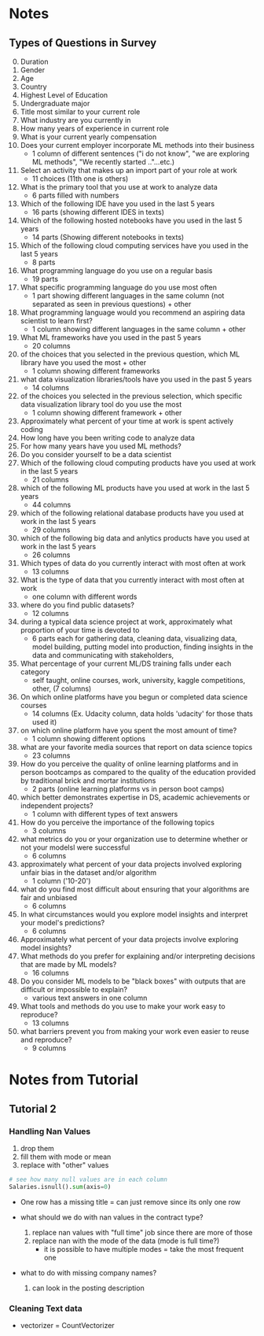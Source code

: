 # Notes
## Types of Questions in Survey
0. Duration
1. Gender
2. Age
3. Country
4. Highest Level of Education
5. Undergraduate major
6. Title most similar to your current role
7. What industry are you currently in
8. How many years of experience in current role
9. What is your current yearly compensation
10. Does your current employer incorporate ML methods into their business
    - 1 column of different sentences ("i do not know", "we are exploring ML methods", "We recently started .."...etc.)
11. Select an activity that makes up an import part of your role at work
    - 11 choices (11th one is others)
12. What is the primary tool that you use at work to analyze data
    -  6 parts filled with numbers
13. Which of the following IDE have you used in the last 5 years
    - 16 parts (showing different IDES in texts)
14. Which of the following hosted notebooks have you used in the last 5 years
    - 14 parts (Showing different notebooks in texts)
15. Which of the following cloud computing services have you used in the last 5 years
    - 8 parts
16. What programming language do you use on a regular basis
    - 19 parts
17. What specific programming language do you use most often
    - 1 part showing different languages in the same column (not separated as seen in previous questions) + other
18. What programming language would you recommend an aspiring data scientist to learn first?
    - 1 column showing different languages in the same column + other
19. What ML frameworks have you used in the past 5 years
    - 20 columns
20. of the choices that you selected in the previous question, which ML library have you used the most + other
    - 1 column showing different frameworks 
21. what data visualization libraries/tools have you used in the past 5 years
    - 14 columns
22. of the choices you selected in the previous selection, which specific data visualization library tool do you use the most
    - 1 column showing different framework + other
23. Approximately what percent of your time at work is spent actively coding
24. How long have you been writing code to analyze data
25. For how many years have you used ML methods?
26. Do you consider yourself to be a data scientist
27. Which of the following cloud computing products have you used at work in the last 5 years
    - 21 columns
28. which of the following ML products have you used at work in the last 5 years
    - 44 columns
29. which of the following relational database products have you used at work in the last 5 years
    - 29 columns
30. which of the following big data and anlytics products have you used at work in the last  5 years
    - 26 columns
31. Which types of data do you currently interact with most often at work
    - 13 columns
32. What is the type of data that you currently interact with most often at work
    - one column with different words
33. where do you find public datasets?
    - 12 columns
34. during a typical data science project at work, approximately what proportion of your time is devoted to 
    - 6 parts each for gathering data, cleaning data, visualizing data, model building, putting model into production, finding insights in the data and communicating with stakeholders, 
35. What percentage of your current ML/DS training falls under each category
    - self taught, online courses, work, university, kaggle competitions, other, (7 columns)
36. On which online platforms have you begun or completed data science courses
    - 14 columns (Ex. Udacity column, data holds 'udacity' for those thats used it)
37. on which online platform have you spent the most amount of time?
    - 1 column showing different options
38. what are your favorite media sources that report on data science topics
    - 23 columns
39. How do you perceive the quality of online learning platforms and in person bootcamps as compared to the quality of the education provided by traditional brick and mortar institutions
    - 2 parts (online learning platforms vs in person boot camps)
40. which better demonstrates expertise in DS, academic achievements or independent projects?
    - 1 column with different types of text answers
41. How do you perceive the importance of the following topics
    - 3 columns
42. what metrics do you or your organization use to determine whether or not your modelsl were successful
    - 6 columns
43. approximately what percent of your data projects involved exploring unfair bias in the dataset and/or algorithm
    - 1 column ('10-20')
44. what do you find most difficult about ensuring that your algorithms are fair and unbiased
    - 6 columns
45. In what circumstances would you explore model insights and interpret your model's predictions?
    - 6 columns
46. Approximately what percent of your data projects involve exploring model insights?
47. What methods do you prefer for explaining and/or interpreting decisions that are made by ML models?
    - 16 columns
48. Do you consider ML models to be "black boxes" with outputs that are difficult or impossible to explain?
    - various text answers in one column
49. What tools and methods do you use to make your work easy to reproduce?
    - 13 columns
50. what barriers prevent you from making your work even easier to reuse and reproduce?
    - 9 columns


# Notes from Tutorial

## Tutorial 2

### Handling Nan Values
1. drop them
2. fill them with mode or mean
3. replace with "other" values

``` python
# see how many null values are in each column
Salaries.isnull().sum(axis=0)
```

- One row has a missing title = can just remove since its only one row

- what should we do with nan values in the contract type?
    1. replace nan values with "full time" job since there are more of those
    2. replace nan with the mode of the data (mode is full time?)
        - it is possible to have multiple modes = take the most frequent one

- what to do with missing company names?
    1. can look in the posting description

### Cleaning Text data
- vectorizer = CountVectorizer